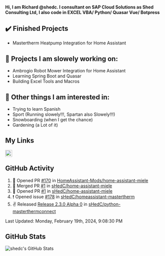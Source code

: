#### Hi, I am Richard @shedc. I consultant on SAP Cloud Solutions as Shed Consulting Ltd, I also code in EXCEL VBA/ Python/ Quasar Vue/ Botpress

## ✔️ Finished Projects
- Mastertherm Heatpump Integration for Home Assistant

## 👋 Projects I am slowely working on:
- Ambrogio Robot Mower Integration for Home Assistant
- Learning Spring Boot and Quasar
- Building Excel Tools and Macros

## 👀 Other things I am interested in:
- Trying to learn Spanish
- Sport (Running slowely!!!, Spartan also Slowely!!!)
- Snowboarding (when I get the chance)
- Gardening (a Lot of it)

## My Links
[<img align="left" alt="shedc | LinkedIn" width="22px" src="https://cdn.jsdelivr.net/npm/simple-icons@v3/icons/linkedin.svg" />][linkedin]

<br/>

## GitHub Activity
<!--RECENT_ACTIVITY:start-->
1. 💪 Opened PR [#170](https://github.com/HomeAssistant-Mods/home-assistant-miele/pull/170) in [HomeAssistant-Mods/home-assistant-miele](https://github.com/HomeAssistant-Mods/home-assistant-miele)
2. 🎉 Merged PR [#1](https://github.com/sHedC/home-assistant-miele/pull/1) in [sHedC/home-assistant-miele](https://github.com/sHedC/home-assistant-miele)
3. 💪 Opened PR [#1](https://github.com/sHedC/home-assistant-miele/pull/1) in [sHedC/home-assistant-miele](https://github.com/sHedC/home-assistant-miele)
4. ❗️ Opened issue [#178](https://github.com/sHedC/homeassistant-mastertherm/issues/178) in [sHedC/homeassistant-mastertherm](https://github.com/sHedC/homeassistant-mastertherm)
5. ✌️ Released [Release 2.3.0 Alpha 0](https://github.com/sHedC/python-masterthermconnect/releases/tag/2.3.0-a0) in [sHedC/python-masterthermconnect](https://github.com/sHedC/python-masterthermconnect)
<!--RECENT_ACTIVITY:end-->
<!--RECENT_ACTIVITY:last_update-->
Last Updated: Monday, February 19th, 2024, 9:08:30 PM
<!--RECENT_ACTIVITY:last_update_end-->

## GitHub Stats
<img align="left" alt="shedc's GitHub Stats" src="https://github-readme-stats.vercel.app/api?username=shedc&show_icons=true&hide_title=true" />

[linkedin]: https://www.linkedin.com/in/richard-holmes-3314251/
